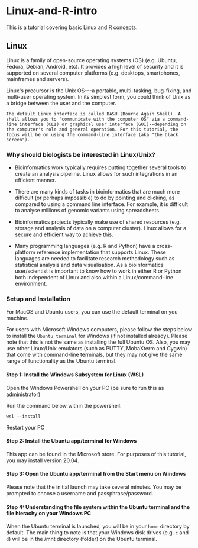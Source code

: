 # Linux-and-R-intro

This is a tutorial covering basic Linux and R concepts. 

## Linux

Linux is a family of open-source operating systems (OS) (e.g. Ubuntu, Fedora, Debian, Android, etc). It provides a high level of security and it is supported on several computer platforms (e.g. desktops, smartphones, mainframes and servers). 

Linux's precursor is the Unix OS---a portable, multi-tasking, bug-fixing, and multi-user operating system. In its simplest form, you could think of Unix as a bridge between the user and the computer.

``
The default Linux interface is called BASH (Bourne Again Shell). A shell allows you to "communicate with the computer OS" via a command-line interface (CLI) or graphical user interface (GUI)--depending on the computer's role and general operation. For this tutorial, the focus will be on using the command-line interface (aka "the black screen"). 
``
 

### Why should biologists be interested in Linux/Unix?

- Bioinformatics work typically requires putting together several tools to create an analysis pipeline. Linux allows for such integrations in an efficient manner. 

- There are many kinds of tasks in bioinformatics that are much more difficult (or perhaps impossible) to do by pointing and clicking, as compared to using a command line interface. For example, it is difficult to analyse millions of genomic variants using spreadsheets. 

- Bioinformatics projects typically make use of shared resources (e.g. storage and analysis of data on a computer cluster). Linux allows for a secure and efficient way to achieve this. 

- Many programming languages (e.g. R and Python) have a cross-platform reference implementation that supports Linux. These languages are needed to facilitate research methodology such as statistical analysis and data visualisation. As a bioinformatics user/scientist is important to know how to work in either R or Python both independent of Linux and also within a Linux/command-line environment. 


### Setup and Installation

For MacOS and Ubuntu users, you can use the default terminal on you machine. 

For users with Microsoft Windows computers, please follow the steps below to install the ``Ubuntu terminal`` for Windows (if not installed already). 
Please note that this is not the same as installing the full Ubuntu OS. Also, you may use other Linux/Unix emulators (such as PUTTY, MobaXterm and Cygwin) that come with command-line terminals, but they may not give the same range of functionality as the Ubuntu terminal. 

#### Step 1: Install the Windows Subsystem for Linux (WSL)
Open the Windows Powershell on your PC (be sure to run this as administrator)

Run the command below within the powershell:
```
wsl --install
```

Restart your PC

#### Step 2: Install the Ubuntu app/terminal for Windows
This app can be found in the Microsoft store. For purposes of this tutorial, you may install version 20.04. 

#### Step 3: Open the Ubuntu app/terminal from the Start menu on Windows
Please note that the initial launch may take several minutes. You may be prompted to choose a username and passphrase/password. 

#### Step 4: Understanding the file system within the Ubuntu terminal and the file hierachy on your Windows PC
When the Ubuntu terminal is launched, you will be in your ``home`` directory by default. The main thing to note is that your Windows disk drives (e.g. ``c`` and ``d``) will be in the /mnt directory (folder) on the Ubuntu terminal. 

